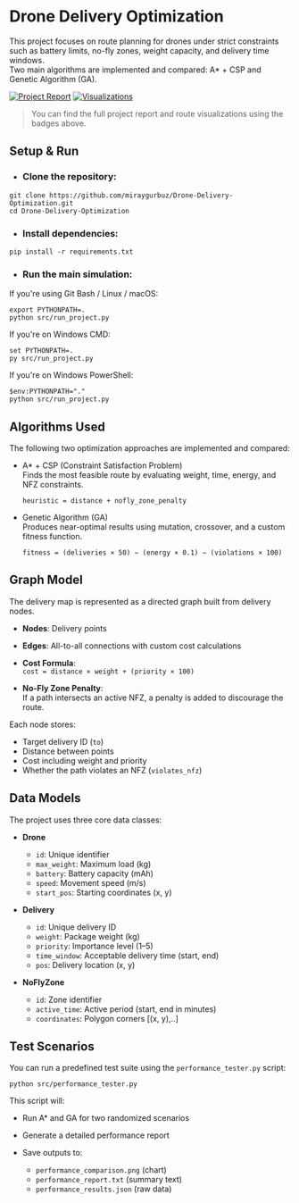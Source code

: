 # Drone Delivery Optimization

This project focuses on route planning for drones under strict constraints such as battery limits, no-fly zones, weight capacity, and delivery time windows.  
Two main algorithms are implemented and compared: A* + CSP and Genetic Algorithm (GA).

[![Project Report](https://img.shields.io/badge/Report-grup28__rapor.pdf-blue)](https://github.com/miraygurbuz/Drone-Delivery-Optimization/blob/main/grup28_rapor.pdf)
[![Visualizations](https://img.shields.io/badge/Visualizations-PNGs-green)](https://github.com/miraygurbuz/Drone-Delivery-Optimization/tree/main/src/results/figures)

> You can find the full project report and route visualizations using the badges above.

## Setup & Run

* ### Clone the repository:

```
git clone https://github.com/miraygurbuz/Drone-Delivery-Optimization.git
cd Drone-Delivery-Optimization
```

* ### Install dependencies:

```
pip install -r requirements.txt
```
* ### Run the main simulation:

If you're using Git Bash / Linux / macOS:

````
export PYTHONPATH=.
python src/run_project.py
````
If you're on Windows CMD:

```
set PYTHONPATH=.
py src/run_project.py
```
If you're on Windows PowerShell:

```
$env:PYTHONPATH="."
python src/run_project.py
```

## Algorithms Used

The following two optimization approaches are implemented and compared:

- A* + CSP (Constraint Satisfaction Problem)  
  Finds the most feasible route by evaluating weight, time, energy, and NFZ constraints.
 
  `heuristic = distance + nofly_zone_penalty`

- Genetic Algorithm (GA)  
  Produces near-optimal results using mutation, crossover, and a custom fitness function.

  `fitness = (deliveries × 50) − (energy × 0.1) − (violations × 100)`

## Graph Model
The delivery map is represented as a directed graph built from delivery nodes.

- **Nodes**: Delivery points
- **Edges**: All-to-all connections with custom cost calculations
- **Cost Formula**:  
  `cost = distance × weight + (priority × 100)`

- **No-Fly Zone Penalty**:  
  If a path intersects an active NFZ, a penalty is added to discourage the route.

Each node stores:
- Target delivery ID (`to`)
- Distance between points
- Cost including weight and priority
- Whether the path violates an NFZ (`violates_nfz`)

## Data Models

The project uses three core data classes:

- **Drone**
  - `id`: Unique identifier
  - `max_weight`: Maximum load (kg)
  - `battery`: Battery capacity (mAh)
  - `speed`: Movement speed (m/s)
  - `start_pos`: Starting coordinates (x, y)

- **Delivery**
  - `id`: Unique delivery ID
  - `weight`: Package weight (kg)
  - `priority`: Importance level (1–5)
  - `time_window`: Acceptable delivery time (start, end)
  - `pos`: Delivery location (x, y)

- **NoFlyZone**
  - `id`: Zone identifier
  - `active_time`: Active period (start, end in minutes)
  - `coordinates`: Polygon corners [(x, y),..]

## Test Scenarios

You can run a predefined test suite using the `performance_tester.py` script:
```
python src/performance_tester.py
```

This script will:

- Run A* and GA for two randomized scenarios
- Generate a detailed performance report
- Save outputs to:
  
  - `performance_comparison.png` (chart)
  - `performance_report.txt` (summary text)
  - `performance_results.json` (raw data)
